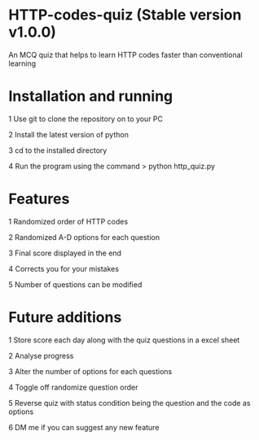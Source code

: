 # HTTP-codes-quiz (Stable version v1.0.0)
An MCQ quiz that helps to learn HTTP codes faster than conventional learning

# Installation and running

1 Use git to clone the repository on to your PC 

2 Install the latest version of python

3 cd to the installed directory

4 Run the program using the command > python http_quiz.py

# Features
1 Randomized order of HTTP codes

2 Randomized A-D options for each question

3 Final score displayed in the end

4 Corrects you for your mistakes

5 Number of questions can be modified

# Future additions

1 Store score each day along with the quiz questions in a excel sheet

2 Analyse progress

3 Alter the number of options for each questions

4 Toggle off randomize question order

5 Reverse quiz with status condition being the question and the code as options

6 DM me if you can suggest any new feature
